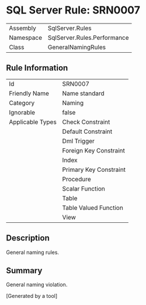 # SQL Server Rule: SRN0007
  
|    |    |
|----|----|
| Assembly | SqlServer.Rules |
| Namespace | SqlServer.Rules.Performance |
| Class | GeneralNamingRules |
  
## Rule Information
  
|    |    |
|----|----|
| Id | SRN0007 |
| Friendly Name | Name standard |
| Category | Naming |
| Ignorable | false |
| Applicable Types | Check Constraint  |
|   | Default Constraint |
|   | Dml Trigger |
|   | Foreign Key Constraint |
|   | Index |
|   | Primary Key Constraint |
|   | Procedure |
|   | Scalar Function |
|   | Table |
|   | Table Valued Function |
|   | View |
  
## Description
  
General naming rules.
  
## Summary
  
General naming violation.
  
[Generated by a tool]
